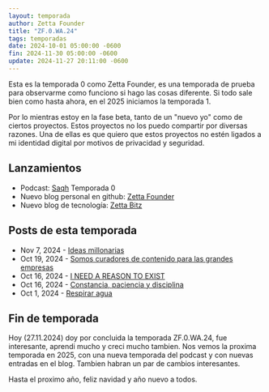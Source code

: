 ```yaml
---
layout: temporada
author: Zetta Founder
title: "ZF.0.WA.24"
tags: temporadas
date: 2024-10-01 05:00:00 -0600
fin: 2024-11-30 05:00:00 -0600
update: 2024-11-27 20:11:00 -0600
---
```


Esta es la temporada 0 como Zetta Founder, es una temporada de prueba para observarme como funciono si hago las cosas diferente. Si todo sale bien como hasta ahora, en el 2025 iniciamos la temporada 1.

Por lo mientras estoy en la fase beta, tanto de un "nuevo yo" como de ciertos proyectos. Estos proyectos no los puedo compartir por diversas razones. Una de ellas es que quiero que estos proyectos no estén ligados a mi identidad digital por motivos de privacidad y seguridad.

## Lanzamientos

- Podcast: <a target="_blank" href="https://saqh.lepodca.st">Saqh</a> Temporada 0
- Nuevo blog personal en github: [Zetta Founder](https://zettafounder.github.io/)
- Nuevo blog de tecnología: <a target="_blank" href="https://zettafounder.github.io/zettabitz/">Zetta Bitz</a>

## Posts de esta temporada

- Nov 7, 2024 - [Ideas millonarias](https://zettafounder.github.io/2024/11/07/ideas-millonarias.html)
- Oct 19, 2024 - [Somos curadores de contenido para las grandes empresas](https://zettafounder.github.io/2024/10/19/somos-curadores-de-contenido-para-las-grandes-empresas.html)
- Oct 16, 2024 - [I NEED A REASON TO EXIST](https://zettafounder.github.io/2024/10/16/i-need-a-reason-to-exist.html)
- Oct 16, 2024 - [Constancia, paciencia y disciplina](https://zettafounder.github.io/2024/10/16/constancia-paciencia-disciplina.html)
- Oct 1, 2024 - [Respirar agua](https://zettafounder.github.io/2024/10/01/respirar-agua.html)

## Fin de temporada

Hoy (27.11.2024) doy por concluida la temporada ZF.0.WA.24, fue interesante, aprendi mucho y creci mucho tambien. Nos vemos la proxima temporada en 2025, con una nueva temporada del podcast y con nuevas entradas en el blog. Tambien habran un par de cambios interesantes.

Hasta el proximo año, feliz navidad y año nuevo a todos.